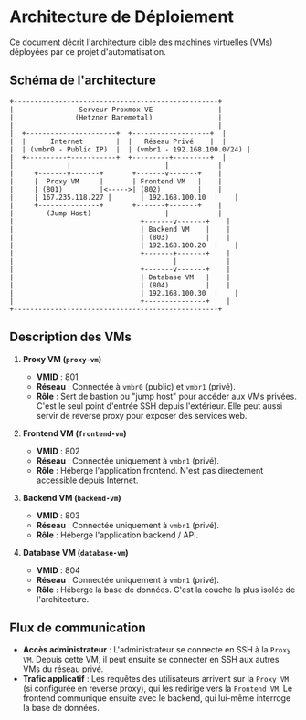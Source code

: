 # Architecture de Déploiement

Ce document décrit l'architecture cible des machines virtuelles (VMs) déployées par ce projet d'automatisation.

## Schéma de l'architecture

```
+--------------------------------------------------+
|                Serveur Proxmox VE                |
|               (Hetzner Baremetal)                |
|                                                  |
|  +----------------------+  +-------------------+  |
|  |      Internet        |  |   Réseau Privé    |  |
|  | (vmbr0 - Public IP)  |  | (vmbr1 - 192.168.100.0/24) |
|  +----------+-----------+  +---------+---------+  |
|             |                       |            |
|     +-------v-------+       +-------v-------+    |
|     |  Proxy VM     |       | Frontend VM   |    |
|     | (801)         |<----->| (802)         |    |
|     | 167.235.118.227 |       | 192.168.100.10  |    |
|     +---------------+       +-------+-------+    |
|        (Jump Host)                  |            |
|                               +-------v-------+    |
|                               | Backend VM    |    |
|                               | (803)         |    |
|                               | 192.168.100.20  |    |
|                               +-------+-------+    |
|                                       |            |
|                               +-------v-------+    |
|                               | Database VM   |    |
|                               | (804)         |    |
|                               | 192.168.100.30  |    |
|                               +---------------+    |
+--------------------------------------------------+
```

## Description des VMs

1.  **Proxy VM (`proxy-vm`)**
    -   **VMID** : 801
    -   **Réseau** : Connectée à `vmbr0` (public) et `vmbr1` (privé).
    -   **Rôle** : Sert de bastion ou "jump host" pour accéder aux VMs privées. C'est le seul point d'entrée SSH depuis l'extérieur. Elle peut aussi servir de reverse proxy pour exposer des services web.

2.  **Frontend VM (`frontend-vm`)**
    -   **VMID** : 802
    -   **Réseau** : Connectée uniquement à `vmbr1` (privé).
    -   **Rôle** : Héberge l'application frontend. N'est pas directement accessible depuis Internet.

3.  **Backend VM (`backend-vm`)**
    -   **VMID** : 803
    -   **Réseau** : Connectée uniquement à `vmbr1` (privé).
    -   **Rôle** : Héberge l'application backend / API.

4.  **Database VM (`database-vm`)**
    -   **VMID** : 804
    -   **Réseau** : Connectée uniquement à `vmbr1` (privé).
    -   **Rôle** : Héberge la base de données. C'est la couche la plus isolée de l'architecture.

## Flux de communication

-   **Accès administrateur** : L'administrateur se connecte en SSH à la `Proxy VM`. Depuis cette VM, il peut ensuite se connecter en SSH aux autres VMs du réseau privé.
-   **Trafic applicatif** : Les requêtes des utilisateurs arrivent sur la `Proxy VM` (si configurée en reverse proxy), qui les redirige vers la `Frontend VM`. Le frontend communique ensuite avec le backend, qui lui-même interroge la base de données. 